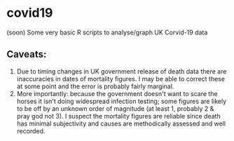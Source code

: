 # covid19
(soon) Some very basic R scripts to analyse/graph UK Corvid-19 data 
## Caveats:
1) Due to timing changes in UK government release of death data there are inaccuracies in dates of mortality figures. I may be able to correct these at some point and the error is probably fairly marginal.
2) More importantly: because the government doesn't want to scare the horses it isn't doing widespread infection testing; some figures are likely to be off by an unknown order of magnitude (at least 1, probably 2 & pray god not 3). I suspect the mortality figures are reliable since death has minimal subjectivity and causes are methodically assessed and well recorded.
